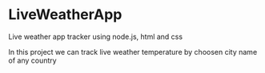 # LiveWeatherApp
 Live weather app tracker using node.js, html and css
 
 In this project we can track live weather temperature by choosen city name of any country

